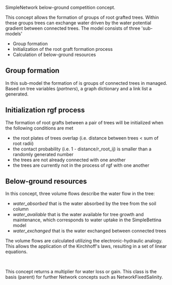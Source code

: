 

SimpleNetwork below-ground competition concept. 
  
This concept allows the formation of groups of root grafted trees. Within these groups trees can exchange water driven by the water potential gradient between connected trees.
The model consists of three 'sub-models'

- Group formation
- Initialization of the root graft formation process
- Calculation of below-ground resources


## Group formation
In this sub-model the formation of is groups of connected trees in managed. Based on tree variables (*partners*), a graph dictionary and a link list a generated.

## Initialization rgf process  
The formation of root grafts between a pair of trees will be initialized when the following conditions are met

- the root plates of trees overlap (i.e. distance between trees < sum of root radii)
- the contact probability (i.e. 1 - distance/r_root_ij) is smaller than a randomly generated number
- the trees are not already connected with one another
- the trees are currently not in the process of rgf with one another

## Below-ground resources

In this concept, three volume flows describe the water flow in the tree:

- *water_absorbed* that is the water absorbed by the tree from the soil column
- *water_available* that is the water available for tree growth and maintenance, which corresponds to water uptake in the SimpleBettina model
- *water_exchanged* that is the water exchanged between connected trees

The volume flows are calculated utilizing the electronic-hydraulic analogy. This allows the application of the Kirchhoff's laws, resulting in a set of linear equations.

<br>

This concept returns a multiplier for water loss or gain. 
This class is the basis (parent) for further Network concepts such as NetworkFixedSalinity.


